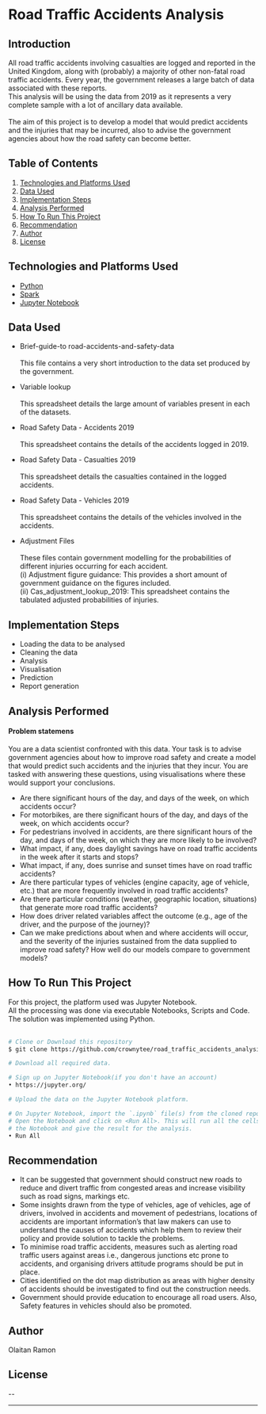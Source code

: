 # Road Traffic Accidents Analysis

## Introduction
All road traffic accidents involving casualties are logged and reported in the United Kingdom, along with (probably) a majority of other non-fatal road traffic accidents. Every year, the government releases a large batch of data associated with these reports.<br>
This analysis will be using the data from 2019 as it represents a very complete sample with a lot of ancillary data available. <br><br>
The aim of this project is to develop a model that would predict accidents and the injuries that may be incurred, also to advise the government agencies about how the road safety can become better.

## Table of Contents
1. <a href="#technologies-and-platforms-used">Technologies and Platforms Used</a>
2. <a href="#data-used">Data Used</a>
3. <a href="#implementation-steps">Implementation Steps</a>
3. <a href="#analysis-performed">Analysis Performed</a>
4. <a href="#how-to-run-this-project">How To Run This Project</a>
4. <a href="#recommendation">Recommendation</a>
5. <a href="#author">Author</a>
6. <a href="#license">License</a>


## Technologies and Platforms Used

- [Python](https://www.python.org/)
- [Spark](https://spark.apache.org/documentation.html)
- [Jupyter Notebook](https://jupyter.org/)


## Data Used

- Brief-guide-to road-accidents-and-safety-data
<br><br>
This file contains a very short introduction to the data set produced by the government.

- Variable lookup
<br><br>
This spreadsheet details the large amount of variables present in each of the datasets.

- Road Safety Data - Accidents 2019
<br><br>
This spreadsheet contains the details of the accidents logged in 2019.

- Road Safety Data - Casualties 2019
<br><br>
This spreadsheet details the casualties contained in the logged accidents.

- Road Safety Data - Vehicles 2019
<br><br>
This spreadsheet contains the details of the vehicles involved in the accidents.

- Adjustment Files
<br><br>
These files contain government modelling for the probabilities of different injuries occurring for each accident.
    <br>
    (i)	Adjustment figure guidance: This provides a short amount of government guidance on the figures included. 
    <br>
    (ii) Cas_adjustment_lookup_2019: This spreadsheet contains the tabulated adjusted probabilities of injuries. 


## Implementation Steps

* Loading the data to be analysed
* Cleaning the data
* Analysis
* Visualisation
* Prediction
* Report generation


## Analysis Performed
#### <b>Problem statemens</b>
You are a data scientist confronted with this data. Your task is to advise government agencies about how to improve road safety and create a model that would predict such accidents and the injuries that they incur.
You are tasked with answering these questions, using visualisations where these would support your conclusions.

- Are there significant hours of the day, and days of the week, on which accidents occur?
- For motorbikes, are there significant hours of the day, and days of the week, on which accidents occur?
- For pedestrians involved in accidents, are there significant hours of the day, and days of the week, on which they are more likely to be involved?
- What impact, if any, does daylight savings have on road traffic accidents in the week after it starts and stops?
- What impact, if any, does sunrise and sunset times have on road traffic accidents?
- Are there particular types of vehicles (engine capacity, age of vehicle, etc.) that are more frequently involved in road traffic accidents?
- Are there particular conditions (weather, geographic location, situations) that generate more road traffic accidents?
- How does driver related variables affect the outcome (e.g., age of the driver, and the purpose of the journey)?
- Can we make predictions about when and where accidents will occur, and the severity of the injuries sustained from the data supplied to improve road safety? How well do our models compare to government models? 

## How To Run This Project

For this project, the platform used was Jupyter Notebook. 
<br>
All the processing was done via executable Notebooks, Scripts and Code. The solution was implemented using Python. 
<br><br>

```bash
# Clone or Download this repository
$ git clone https://github.com/crownytee/road_traffic_accidents_analysis.git

# Download all required data.

# Sign up on Jupyter Notebook(if you don't have an account)
• https://jupyter.org/

# Upload the data on the Jupyter Notebook platform.

# On Jupyter Notebook, import the `.ipynb` file(s) from the cloned repository.
# Open the Notebook and click on <Run All>. This will run all the cells in 
# the Notebook and give the result for the analysis.
• Run All
```

## Recommendation

* It can be suggested that government should construct new roads to reduce and divert traffic from congested areas and increase visibility such as road signs, markings etc.
* Some insights drawn from the type of vehicles, age of vehicles, age of drivers, involved in accidents and movement of pedestrians, locations of accidents are important information’s that law makers can use to understand the causes of accidents which help them to review their policy and provide solution to tackle the problems.
* To minimise road traffic accidents, measures such as alerting road traffic users against areas i.e., dangerous junctions etc prone to accidents, and organising drivers attitude programs should be put in place.
* Cities identified on the dot map distribution as areas with higher density of accidents should be investigated to find out the construction needs.
* Government should provide education to encourage all road users. Also, Safety features in vehicles should also be promoted.

## Author

Olaitan Ramon

## License

--

---